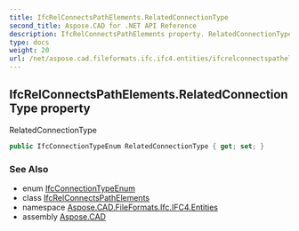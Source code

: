 ```yaml
---
title: IfcRelConnectsPathElements.RelatedConnectionType
second_title: Aspose.CAD for .NET API Reference
description: IfcRelConnectsPathElements property. RelatedConnectionType
type: docs
weight: 20
url: /net/aspose.cad.fileformats.ifc.ifc4.entities/ifcrelconnectspathelements/relatedconnectiontype/
---
```

## IfcRelConnectsPathElements.RelatedConnectionType property

RelatedConnectionType

```csharp
public IfcConnectionTypeEnum RelatedConnectionType { get; set; }
```

### See Also

* enum [IfcConnectionTypeEnum](../../../aspose.cad.fileformats.ifc.ifc4.types/ifcconnectiontypeenum/)
* class [IfcRelConnectsPathElements](../)
* namespace [Aspose.CAD.FileFormats.Ifc.IFC4.Entities](../../ifcrelconnectspathelements/)
* assembly [Aspose.CAD](../../../)


